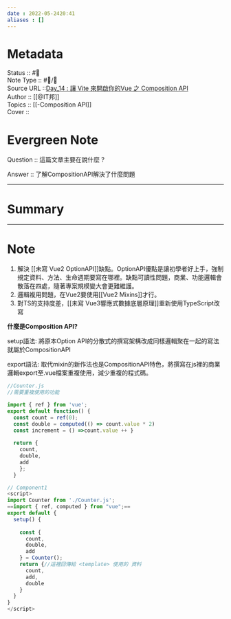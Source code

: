 ```yaml
---
date : 2022-05-2420:41
aliases : []
---
```

# Metadata
Status :: #🌱 <br>
Note Type :: #📨/📝 <br>
Source URL ::[Day_14 : 讓 Vite 來開啟你的Vue 之 Composition API](https://ithelp.ithome.com.tw/articles/10272703) <br>
Author :: [[@IT邦]]<br>
Topics :: [[-Composition API]] <br>
Cover ::

# Evergreen Note

Question :: 這篇文章主要在說什麼 ?

Answer :: 了解CompositionAPI解決了什麼問題

---

# Summary 

---

# Note
1. 解決 [[未寫 Vue2 OptionAPI]]缺點。OptionAPI優點是讓初學者好上手，強制規定資料、方法、生命週期要寫在哪裡。缺點可讀性問題，商業、功能邏輯會散落在四處，隨著專案規模變大會更難維護。
2. 邏輯複用問題，在Vue2要使用[[Vue2 Mixins]]才行。
3. 對TS的支持度差，[[未寫 Vue3響應式數據底層原理]]重新使用TypeScript改寫

**什麼是Composition API?**

setup語法:
將原本Option API的分散式的撰寫架構改成同樣邏輯聚在一起的寫法就屬於CompositionAPI

export語法:
取代mixin的新作法也是CompositionAPI特色，將撰寫在js裡的商業邏輯export至.vue檔案重複使用，減少重複的程式碼。

```js
//Counter.js 
//需要重複使用的功能

import { ref } from 'vue';
export default function() {
  const count = ref(0);
  const double = computed(() => count.value * 2) 
  const increment = () =>count.value ++ } 
	
  return { 
    count,
    double,
    add 
	};
  }

```

```js
// Component1 
<script> 
import Counter from './Counter.js';
==import { ref, computed } from "vue";==
export default { 
  setup() {
  
    const {
	  count,
	  double,
	  add 
	} = Counter();
	return {//這裡回傳給 <template> 使用的 資料 
	  count,
	  add,
	  double 
	} 
  } 
} 
</script>
```